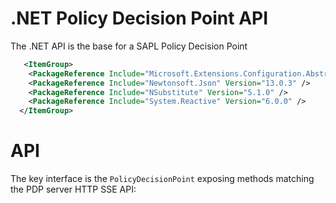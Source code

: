 # .NET Policy Decision Point API

The .NET API is the base for a SAPL Policy Decision Point

```xml
   <ItemGroup>
    <PackageReference Include="Microsoft.Extensions.Configuration.Abstractions" Version="8.0.0" />
    <PackageReference Include="Newtonsoft.Json" Version="13.0.3" />
    <PackageReference Include="NSubstitute" Version="5.1.0" />
    <PackageReference Include="System.Reactive" Version="6.0.0" />
  </ItemGroup>
```

# API

The key interface is the `PolicyDecisionPoint` exposing methods matching the PDP server HTTP SSE API: